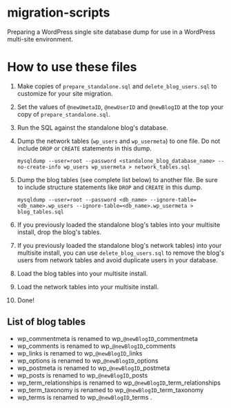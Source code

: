 # migration-scripts
Preparing a WordPress single site database dump for use in a WordPress multi-site environment.

# How to use these files

1. Make copies of `prepare_standalone.sql` and `delete_blog_users.sql` to customize for your site migration.
2. Set the values of `@newUmetaID`, `@newUserID` and `@newBlogID` at the top your copy of `prepare_standalone.sql`.
3. Run the SQL against the standalone blog's database.
4. Dump the network tables (`wp_users` and `wp_usermeta`) to one file. Do not include `DROP` or `CREATE` statements in this dump.

	`mysqldump --user=root --password <standalone_blog_database_name> --no-create-info wp_users wp_usermeta > network_tables.sql`

5. Dump the blog tables (see complete list below) to another file. Be sure to include structure statements like `DROP` and `CREATE` in this dump.

	`mysqldump --user=root --password <db_name> --ignore-table=<db_name>.wp_users --ignore-table=<db_name>.wp_usermeta > blog_tables.sql`

6. If you previously loaded the standalone blog's tables into your multisite install, drop the blog's tables.
7. If you previously loaded the standalone blog's network tables) into your multisite install, you can use `delete_blog_users.sql` to remove the blog's users from network tables and avoid duplicate users in your database.
8. Load the blog tables into your multisite install.
9. Load the network tables into your multisite install.
10. Done!

## List of blog tables

- wp_commentmeta is renamed to wp\_`@newBlogID`\_commentmeta
- wp_comments is renamed to wp\_`@newBlogID`\_comments
- wp_links is renamed to wp\_`@newBlogID`\_links
- wp_options is renamed to wp\_`@newBlogID`\_options
- wp_postmeta is renamed to wp\_`@newBlogID`\_postmeta
- wp_posts is renamed to wp\_`@newBlogID`\_posts
- wp_term_relationships is renamed to wp\_`@newBlogID`\_term_relationships
- wp_term_taxonomy is renamed to wp\_`@newBlogID`\_term_taxonomy
- wp_terms is renamed to wp\_`@newBlogID`\_terms.